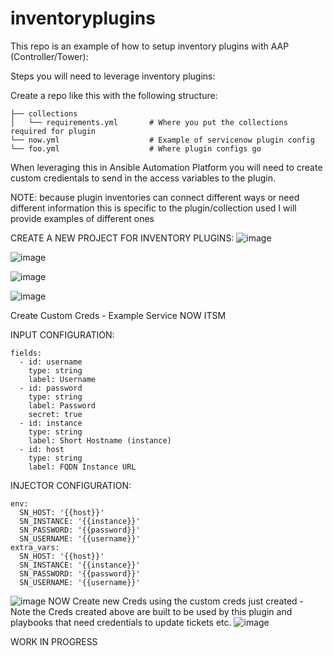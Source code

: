 # inventoryplugins


This repo is an example of how to setup inventory plugins with AAP (Controller/Tower):

Steps you will need to leverage inventory plugins:

Create a repo like this with the following structure:

<pre class="line-number language-yaml"><code>├── collections
│   └── requirements.yml       # Where you put the collections required for plugin
└── now.yml                    # Example of servicenow plugin config
└── foo.yml                    # Where plugin configs go
</code></pre>

When leveraging this in Ansible Automation Platform you will need to create custom credientals to send in the access variables to the plugin.

NOTE: because plugin inventories can connect different ways or need different information this is specific to the plugin/collection used I will provide examples of different ones


CREATE A NEW PROJECT FOR INVENTORY PLUGINS:
![image](https://user-images.githubusercontent.com/17077661/118025735-04bb4900-b315-11eb-88e5-27a3afee8ccc.png)

![image](https://user-images.githubusercontent.com/17077661/118025859-24527180-b315-11eb-840a-4ca83e530006.png)

![image](https://user-images.githubusercontent.com/17077661/118025958-2d434300-b315-11eb-97d1-02cf21897d8e.png)

![image](https://user-images.githubusercontent.com/17077661/118026151-5cf24b00-b315-11eb-8805-64c7f6c9babe.png)


Create Custom Creds - Example Service NOW ITSM

INPUT CONFIGURATION:
<pre class="line-number language-yaml"><code>fields:
  - id: username
    type: string
    label: Username
  - id: password
    type: string
    label: Password
    secret: true
  - id: instance
    type: string
    label: Short Hostname (instance)
  - id: host
    type: string
    label: FQDN Instance URL
</code></pre>
INJECTOR CONFIGURATION:
<pre class="line-number language-yaml"><code>env:
  SN_HOST: '{{host}}'
  SN_INSTANCE: '{{instance}}'
  SN_PASSWORD: '{{password}}'
  SN_USERNAME: '{{username}}'
extra_vars:
  SN_HOST: '{{host}}'
  SN_INSTANCE: '{{instance}}'
  SN_PASSWORD: '{{password}}'
  SN_USERNAME: '{{username}}'
</code></pre>
![image](https://user-images.githubusercontent.com/17077661/118027549-e9e9d400-b316-11eb-903a-a9131e218eac.png)
NOW Create new Creds using the custom creds just created - Note the Creds created above are built to be used by this plugin and playbooks that need credentials to update tickets etc. 
![image](https://user-images.githubusercontent.com/17077661/118028290-c5422c00-b317-11eb-8908-fd66352ae226.png)







WORK IN PROGRESS

